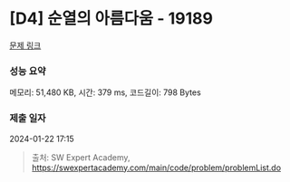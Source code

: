 # [D4] 순열의 아름다움 - 19189 

[문제 링크](https://swexpertacademy.com/main/code/problem/problemDetail.do?contestProbId=AYzIcBsq_agDFAQ9) 

### 성능 요약

메모리: 51,480 KB, 시간: 379 ms, 코드길이: 798 Bytes

### 제출 일자

2024-01-22 17:15



> 출처: SW Expert Academy, https://swexpertacademy.com/main/code/problem/problemList.do